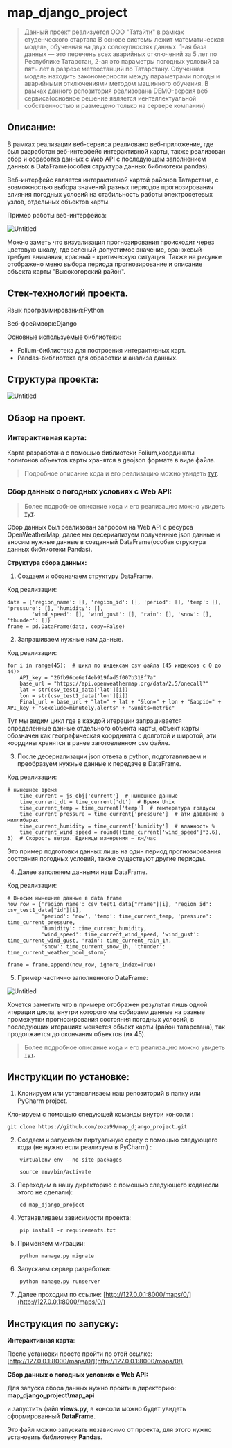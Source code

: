 
# map_django_project

> Данный проект реализуется ООО "Татайти" в рамках студенческого стартапа
В основе системы лежит математическая модель, обученная на двух совокупностях данных. 1-ая база данных — это перечень всех аварийных отключений за 5 лет по Республике Татарстан, 2-ая это параметры погодных условий за пять лет в разрезе метеостанций по Татарстану. Обученная модель находить закономерности между параметрами погоды и аварийными отключениями методом машинного обучения.
В рамках данного репозитория реализована DEMO-версия веб сервиса(основное решение является иентеллектуальной собственностью и размещено только на сервере компании)


## Описание:

В рамках реализации веб-сервиса реалиовано веб-приложение, где был разработан веб-интерфейс интерактивной карты, также реализован сбор и обработка данных с Web API с последующем заполнением данных в DataFrame(особая структура данных библиотеки pandas).

Веб-интерфейс является интерактивной картой районов Татарстана, с возможностью выбора  значений разных периодов прогнозирования влияния погодных условий на стабильность работы электросетевых узлов, отдельных объектов карты.  

Пример работы веб-интерфейса:

![Untitled](https://github.com/kalparik/predective_monitoring/blob/main/images_for_README/map.png)

Можно заметь что визуализация прогнозирования происходит через цветовую шкалу, где зеленый-допустимое значение, оранжевый-требует внимания, красный - критическую ситуация.  Также на рисунке отображено меню выбора периода прогнозирование и описание объекта карты "Высокогорский район".


## Стек-технологий проекта.

Язык программирования:Python 

Веб-фреймворк:Django

Основные используемые библиотеки:

- Folium-библиотека для построения интерактивных карт.
- Pandas-библиотека для обработки и анализа данных.

## Структура проекта:

![Untitled](https://github.com/kalparik/predective_monitoring/blob/main/images_for_README/scheme.png)

## Обзор на проект.

### **Интерактивная карта**:

Карта разработана с помощью библиотеки Folium,координаты полигонов объектов карты хранятся в geojson формате в виде файла.

> Подробное описание кода и его реализацию можно увидеть [тут](https://github.com/kalparik/predective_monitoring/blob/main/map/views.py " ").
> 

### **Сбор данных о погодных условиях с Web API:**

> Более подробное описание кода и его реализацию можно увидеть [тут](https://github.com/kalparik/predective_monitoring/blob/master/map_api/views.py " ").
> 

Сбор данных был реализован запросом на Web API с ресурса OpenWeatherMap, далее мы десериализуем полученные json данные и вносим нужные данные в созданный DataFrame(особая структура данных библиотеки Pandas).

**Структура сбора данных:**

1. Создаем и обозначаем структуру DataFrame.

Код реализации:


    data = {'region_name': [], 'region_id': [], 'period': [], 'temp': [], 'pressure': [], 'humidity': [],
            'wind_speed': [], 'wind_gust': [], 'rain': [], 'snow': [], 'thunder': []}
    frame = pd.DataFrame(data, copy=False)


2. Запрашиваем нужные нам данные.

Код реализации:


    for i in range(45):  # цикл по индексам csv файла (45 индексов с 0 до 44)>
        API_key = "26fb96ce6ef4eb919fad5f007b318f7a"
        base_url = "https://api.openweathermap.org/data/2.5/onecall?"
        lat = str(csv_test1_data['lat'][i])
        lon = str(csv_test1_data['lon'][i])
        Final_url = base_url + "lat=" + lat + "&lon=" + lon + "&appid=" + API_key + "&exclude=minutely,alerts" + "&units=metric"

 Тут мы видим цикл где в каждой итерации запрашивается определенные данные отдельного объекта карты, объект карты обозначен как географическая координата с долготой и широтой, эти координы хранятся в ранее заготовленном csv файле.


3. После десериализации json ответа в python, подготавливаем и преобразуем нужные данные к передаче в DataFrame.

Код реализации:


    # нынешнее время
        time_current = js_obj['current']  # нынешнее данные
        time_current_dt = time_current['dt']  # Время Unix
        time_current_temp = time_current['temp']  # температура градусы
        time_current_pressure = time_current['pressure']  # атм давление в миллибарах
        time_current_humidity = time_current['humidity']  # влажность %
        time_current_wind_speed = round((time_current['wind_speed']*3.6), 3)  # Скорость ветра. Единицы измерения – км/час

 Это пример подготовки данных лишь на один период прогнозирования состояния погодных условий, также существуют другие периоды.

4. Далее заполняем данными наш DataFrame.

Код реализации:


    # Вносим нынешние данные в data frame
    now_row = {'region_name': csv_test1_data["rname"][i], 'region_id': csv_test1_data["id"][i],
               'period': 'now', 'temp': time_current_temp, 'pressure': time_current_pressure,
               'humidity': time_current_humidity,
               'wind_speed': time_current_wind_speed, 'wind_gust': time_current_wind_gust, 'rain': time_current_rain_1h,
               'snow': time_current_snow_1h, 'thunder': time_current_weather_bool_storm}

    frame = frame.append(now_row, ignore_index=True)

5. Пример частично заполненного DataFrame:

![Untitled](https://github.com/kalparik/predective_monitoring/blob/master/images_for_README/dataframe.png)

Хочется заметить что в примере отображен результат лишь одной итерации цикла, внутри которого мы собираем данные на разные промежутки прогнозирования состояния погодных условий, в последующих итерациях меняется объект карты (район татарстана), так продолжается до окончания объектов (их 45).


> Более подробное описание кода и его реализацию можно увидеть [тут](https://github.com/kalparik/predective_monitoring/blob/master/map_api/views.py " ").

##
## **Инструкции по установке:**

1. Клонируем или устанавливаем наш репозиторий в папку или PyСharm project.

 Клонируем с помощью следующей команды внутри консоли :

    git clone https://github.com/zoza99/map_django_project.git

2. Создаем и запускаем виртуальную среду с помощью следующего кода (не нужно если реализуем в PyCharm) :
   
```
    virtualenv env --no-site-packages
    
    source env/bin/activate
```
3. Переходим в нашу директорию с помощью следующего кода(если этого не сделали):

```
    cd map_django_project
```
4. Устанавливаем зависимости проекта:

```   
    pip install -r requirements.txt
```   
5. Применяем миграции:

```
    python manage.py migrate
```
6. Запускаем сервер разработки:

```
    python manage.py runserver
```
7. Далее проходим по ссылке: [http://127.0.0.1:8000/maps/0/](http://127.0.0.1:8000/maps/0/)

## Инструкция по запуску:

**Интерактивная карта**:

После установки просто пройти по этой ссылке:[http://127.0.0.1:8000/maps/0/](http://127.0.0.1:8000/maps/0/) 

**Сбор данных о погодных условиях с Web API:**

Для запуска сбора данных нужно пройти в директорию: **map_django_project\map_api**

и запустить файл **views.py**, в консоли можно будет увидеть сформированный **DataFrame**.

Это файл можно запускать независимо от проекта, для этого нужно установить библиотеку **Pandas**.
